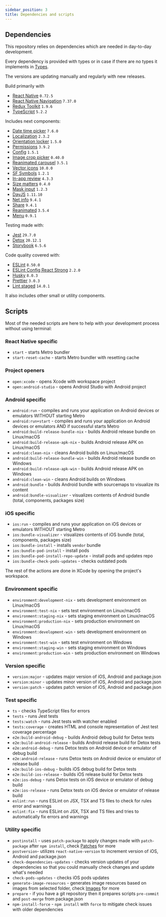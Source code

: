 ```yaml
---
sidebar_position: 3
title: Dependencies and scripts
---
```

## Dependencies

This repository relies on dependencies which are needed in day-to-day development.

Every dependency is provided with types or in case if there are no types it implements in [Types](./types.md).

The versions are updating manually and regularly with new releases.

Build primarily with
- [React Native](https://reactnative.dev) `0.72.5`
- [React Native Navigation](https://wix.github.io/react-native-navigation/docs/before-you-start/) `7.37.0`
- [Redux Toolkit](https://redux-toolkit.js.org) `1.9.6`
- [TypeScript](https://www.typescriptlang.org) `5.2.2`

Includes next components:
- [Date time picker](https://github.com/react-native-datetimepicker/datetimepicker) `7.6.0`
- [Localization](https://github.com/stefalda/ReactNativeLocalization) `2.3.2`
- [Orientation locker](https://github.com/wonday/react-native-orientation-locker) `1.5.0`
- [Permissions](https://github.com/zoontek/react-native-permissions) `3.9.2`
- [Config](https://github.com/luggit/react-native-config) `1.5.1`
- [Image crop picker](https://github.com/ivpusic/react-native-image-crop-picker) `0.40.0`
- [Reanimated carousel](https://github.com/dohooo/react-native-reanimated-carousel) `3.5.1`
- [Vector icons](https://github.com/oblador/react-native-vector-icons) `10.0.0`
- [SF Symbols](https://github.com/birkir/react-native-sfsymbols) `1.2.1`
- [In-app review](https://github.com/MinaSamir11/react-native-in-app-review) `4.3.3`
- [Size matters](https://github.com/nirsky/react-native-size-matters) `0.4.0`
- [Mask input](https://github.com/CaioQuirinoMedeiros/react-native-mask-input) `1.2.3`
- [DayJS](https://github.com/iamkun/dayjs/) `1.11.10`
- [Net info](https://github.com/react-native-netinfo/react-native-netinfo) `9.4.1`
- [Share](https://github.com/react-native-share/react-native-share) `9.4.1`
- [Reanimated](https://github.com/software-mansion/react-native-reanimated) `3.5.4`
- [Menu](https://github.com/react-native-menu/menu) `0.9.1`

Testing made with:
- [Jest](https://github.com/facebook/jest) `29.7.0`
- [Detox](https://github.com/wix/Detox) `20.12.1`
- [Storybook](https://storybook.js.org/tutorials/intro-to-storybook/react-native/en/get-started/) `6.5.6`

Code quality covered with:
- [ESLint](https://github.com/eslint/eslint) `8.50.0`
- [ESLint Config React Strong](https://github.com/svbutko/eslint-config-react-strong) `2.2.0`
- [Husky](https://github.com/typicode/husky) `8.0.3`
- [Prettier](https://github.com/prettier/prettier) `3.0.3`
- [Lint staged](https://github.com/okonet/lint-staged) `14.0.1`

It also includes other small or utility components.

## Scripts

Most of the needed scripts are here to help with your development process without using terminal:

### React Native specific
- `start` - starts Metro bundler
- `start-reset-cache` - starts Metro bundler with resetting cache

### Project openers
- `open:xcode` - opens Xcode with workspace project
- `open:android-studio` - opens Android Studio with Android project

### Android specific
- `android:run` - compiles and runs your application on Android devices or emulators WITHOUT starting Metro
- `android:run+start` - compiles and runs your application on Android devices or emulators AND if successful starts Metro
- `android:build-release-bundle-nix` - builds Android release bundle on Linux/macOS
- `android:build-release-apk-nix` - builds Android release APK on Linux/macOS
- `android:clean-nix` - cleans Android builds on Linux/macOS
- `android:build-release-bundle-win` - builds Android release bundle on Windows
- `android:build-release-apk-win` - builds Android release APK on Windows
- `android:clean-win` - cleans Android builds on Windows
- `android:bundle` - builds Android bundle with sourcemaps to visualize its content
- `android:bundle-visualizer` - visualizes contents of Android bundle (total, components, packages size)

### iOS specific
- `ios:run` - compiles and runs your application on iOS devices or emulators WITHOUT starting Metro
- `ios:bundle-visualizer` - visualizes contents of iOS bundle (total, components, packages size)
- `ios:bundle-install` - installs `vendor` bundle
- `ios:bundle-pod-install` - install pods
- `ios:bundle-pod-install-repo-update` - install pods and updates repo
- `ios:bundle-check-pods-updates` - checks outdated pods

The rest of the actions are done in XCode by opening the project's workspace.

### Environment specific
- `environment:development-nix` - sets development environment on Linux/macOS
- `environment:test-nix` - sets test environment on Linux/macOS
- `environment:staging-nix` - sets staging environment on Linux/macOS
- `environment:production-nix` - sets production environment on Linux/macOS
- `environment:development-win` - sets development environment on Windows
- `environment:test-win` - sets test environment on Windows
- `environment:staging-win` - sets staging environment on Windows
- `environment:production-win` - sets production environment on Windows

### Version specific
- `version:major` - updates major version of iOS, Android and package.json
- `version:minor` - updates minor version of iOS, Android and package.json
- `version:patch` - updates patch version of iOS, Android and package.json

### Test specific
- `ts` - checks TypeScript files for errors
- `tests` - runs Jest tests
- `tests:watch` - runs Jest tests with watcher enabled
- `tests:coverage` - creates HTML and console representation of Jest test coverage percentage
- `e2e:build-android-debug` - builds Android debug build for Detox tests
- `e2e:build-android-release` - builds Android release build for Detox tests
- `e2e:android-debug` - runs Detox tests on Android device or emulator of debug build
- `e2e:android-release` - runs Detox tests on Android device or emulator of release build
- `e2e:build-ios-debug` - builds iOS debug build for Detox tests
- `e2e:build-ios-release` - builds iOS release build for Detox tests
- `e2e:ios-debug` - runs Detox tests on iOS device or emulator of debug build
- `e2e:ios-release` - runs Detox tests on iOS device or emulator of release build
- `eslint:run` - runs ESLint on JSX, TSX and TS files to check for rules error and warnings
- `eslint:fix` - runs ESLint on JSX, TSX and TS files and tries to automatically fix errors and warnings

### Utility specific
- `postinstall` - uses `patch-package` to apply changes made with `patch-package` after `npm install`, check [Patches](./patches.md) for more
- `postversion`- utilizes `react-native-version` to increment version of iOS, Android and package.json
- `check-dependencies-updates` - checks version updates of your dependencies so that you could manually check changes and update what's needed
- `check-pods-updates` - checks iOS pods updates
- `generate-image-resources` - generates image resources based on images from selected folder, check [Images](../docs/resources/images.md) for more
- `prepare` - if you have a git repository then it prepares scripts `pre-commit` and `post-merge` from package.json
- `npm-install-force` - `npm install` with `force` to mitigate check issues with older dependencies




